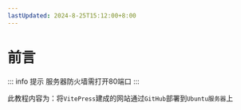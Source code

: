 ```yaml
---
lastUpdated: 2024-8-25T15:12:00+8:00
---
```


# 前言

::: info 提示
服务器防火墙需打开80端口
:::

此教程内容为：将```VitePress```建成的网站通过```GitHub```部署到```Ubuntu服务器```上
